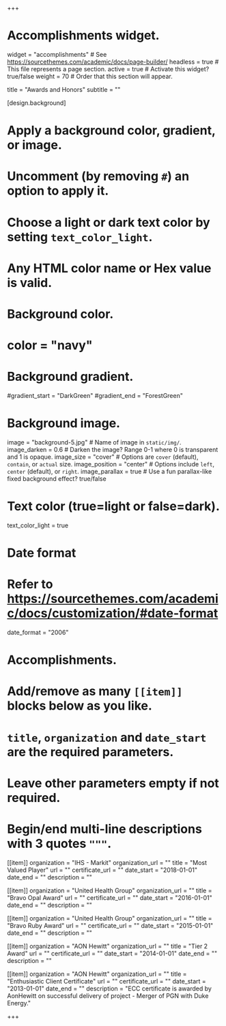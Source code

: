 +++
# Accomplishments widget.
widget = "accomplishments"  # See https://sourcethemes.com/academic/docs/page-builder/
headless = true  # This file represents a page section.
active = true  # Activate this widget? true/false
weight = 70  # Order that this section will appear.


title = "Awards and Honors"
subtitle = ""

[design.background]
  # Apply a background color, gradient, or image.
  #   Uncomment (by removing `#`) an option to apply it.
  #   Choose a light or dark text color by setting `text_color_light`.
  #   Any HTML color name or Hex value is valid.

  # Background color.
  # color = "navy"
  
  # Background gradient.
  #gradient_start = "DarkGreen"
  #gradient_end = "ForestGreen"
  
  # Background image.
   image = "background-5.jpg"  # Name of image in `static/img/`.
   image_darken = 0.6  # Darken the image? Range 0-1 where 0 is transparent and 1 is opaque.
   image_size = "cover"  #  Options are `cover` (default), `contain`, or `actual` size.
   image_position = "center"  # Options include `left`, `center` (default), or `right`.
   image_parallax = true  # Use a fun parallax-like fixed background effect? true/false
  
  # Text color (true=light or false=dark).
  text_color_light = true


# Date format
#   Refer to https://sourcethemes.com/academic/docs/customization/#date-format
date_format = "2006"

# Accomplishments.
#   Add/remove as many `[[item]]` blocks below as you like.
#   `title`, `organization` and `date_start` are the required parameters.
#   Leave other parameters empty if not required.
#   Begin/end multi-line descriptions with 3 quotes `"""`.

[[item]]
  organization = "IHS - Markit"
  organization_url = ""
  title = "Most Valued Player"
  url = ""
  certificate_url = ""
  date_start = "2018-01-01"
  date_end = ""
  description = ""

[[item]]
  organization = "United Health Group"
  organization_url = ""
  title = "Bravo Opal Award"
  url = ""
  certificate_url = ""
  date_start = "2016-01-01"
  date_end = ""
  description = ""

[[item]]
  organization = "United Health Group"
  organization_url = ""
  title = "Bravo Ruby Award"
  url = ""
  certificate_url = ""
  date_start = "2015-01-01"
  date_end = ""
  description = ""

[[item]]
  organization = "AON Hewitt"
  organization_url = ""
  title = "Tier 2 Award"
  url = ""
  certificate_url = ""
  date_start = "2014-01-01"
  date_end = ""
  description = ""


[[item]]
  organization = "AON Hewitt"
  organization_url = ""
  title = "Enthusiastic Client Certificate"
  url = ""
  certificate_url = ""
  date_start = "2013-01-01"
  date_end = ""
  description = "ECC certificate is awarded by AonHewitt on successful delivery of project - Merger of PGN with Duke Energy."

+++
